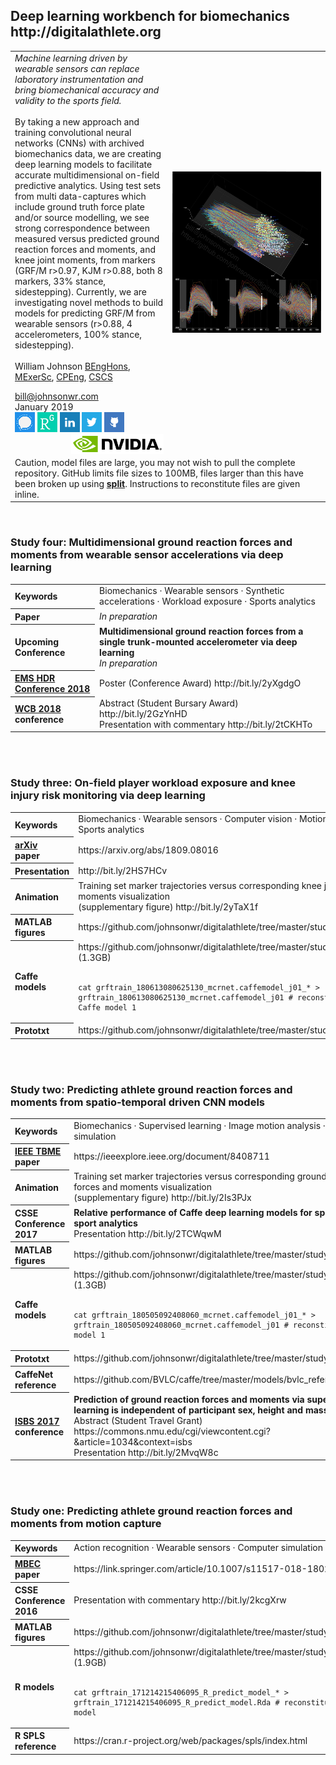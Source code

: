 <!---
  ---
  --- 1. Filename, Creation-Date
  ---      digitalathlete/README.md, 22may2018
  ---
  --- 2. Original-Author, Email-Address
  ---      Copyright (c) MMXVIII
  ---      William JOHNSON, bill@johnsonwr.com
  ---
  --- 3. Last-Updated-By, Email-Address
  ---      William JOHNSON, bill@johnsonwr.com
  ---
  --- 4. Notes
  ---      GitHub index to supplementary publication material (models, animations, figures, presentations)
  ---      URL target="_blank" doesn't seem to be supported
  ---
  ---      http://digitalathlete.org
  ---      https://github.com/johnsonwr/digitalathlete
  ---
  ---      https://guides.github.com/features/mastering-markdown/
  ---      https://github.com/adam-p/markdown-here/wiki/Markdown-Cheatsheet
  ---
  ---      &#183; middle dot (LaTeX \cdot)
  ---
  ---      Machine learning driven by wearable sensors brings laboratory-class biomechanical accuracy and validity to the sports field for the first time.
  ---      Machine learning driven by wearable sensors can replace laboratory instrumentation to bring biomechanical accuracy and validity to the sports field for the first time.
  ---
  --- 5. Modification-History
  ---      Build Author Date      Change
  ---      a37   wrj    26nov2018 alpha release
  --->

<h2>Deep learning workbench for biomechanics<br>http://digitalathlete.org</h2>
<table cellpadding=0 cellspacing=0>
<tr><td width=50%>
<i>Machine learning driven by wearable sensors can replace laboratory instrumentation and bring biomechanical accuracy and validity to the sports field.</i><br><br>
By taking a new approach and training convolutional neural networks (CNNs) with archived biomechanics data, we are creating deep learning models to facilitate accurate multidimensional on-field predictive analytics. Using test sets from multi data-captures which include ground truth force plate and/or source modelling, we see strong correspondence between measured versus predicted ground reaction forces and moments, and knee joint moments, from markers (GRF/M r>0.97, KJM r>0.88, both 8 markers, 33% stance, sidestepping). Currently, we are investigating novel methods to build models for predicting GRF/M from wearable sensors (r>0.88, 4 accelerometers, 100% stance, sidestepping).<br><br>
William Johnson 
<a href="http://www.bristol.ac.uk/engineering/interdisciplinary/cse">BEngHons</a>, 
<a href="http://www.ecu.edu.au/degrees/courses/master-of-exercise-science-strength-and-conditioning">MExerSc</a>, 
<a href="https://www.engineersaustralia.org.au/Membership/Chartered">CPEng</a>, 
<a href="https://www.nsca.com/certification/cscs">CSCS</a><br>

bill@johnsonwr.com<br>
January 2019<br>
<a href="https://signal.org" title="Signal"><img src="_readme/Signal_Blue_Icon_32x32.format_png.resize_32x32.png" width="32" height="32"></a>
<a href="https://www.researchgate.net/profile/William_Johnson54" title="ResearchGate"><img src="_readme/rg_32x32.format_png.resize_32x32.png" width="32" height="32"></a>
<a href="https://www.linkedin.com/in/johnsonwr" title="LinkedIn"><img src="_readme/linkedin.png" width="32" height="32"></a>
<a href="https://twitter.com/billjohnsonuwa" title="Twitter"><img src="_readme/twitter.png" width="32" height="32"></a>
<a href="https://github.com/johnsonwr" title="GitHub"><img src="_readme/github.png" width="32" height="32"></a>
<a href="https://developer.nvidia.com/academic_gpu_seeding" title="NVIDIA"><img src="_readme/NVLogo_2D_H.png" height="32" align="right"></a>
</td><td><img src="_readme/grftrain_180613080625121c25.png"></td></tr>
<tr><td colspan=2>
Caution, model files are large, you may not wish to pull the complete repository. GitHub limits file sizes to 100MB, files larger than this have been broken up using <a href="http://manpages.ubuntu.com/manpages/trusty/man1/split.1.html"><b>split</b></a>. Instructions to reconstitute files are given inline.<br>
</td></tr>
</table>

<br>
<h3>Study four: Multidimensional ground reaction forces and moments from wearable sensor accelerations via deep learning</h3>
<table>
<tr><th align="left">Keywords</th><td align="left">Biomechanics &#183; Wearable sensors &#183; Synthetic accelerations &#183; Workload exposure &#183; Sports analytics</td></tr>
<tr><th align="left">Paper</th><td align="left"><i>In preparation</i><br></td></tr>
<tr><th align="left">Upcoming Conference</th><td align="left"><b>Multidimensional ground reaction forces from a single trunk-mounted accelerometer via deep learning</b><br><i>In preparation</i></td></tr>
<tr><th align="left"><a href="https://www.eventbrite.com.au/e/engineering-and-mathematical-sciences-hdr-conference-2018-tickets-51052347947">EMS HDR Conference 2018</a></th><td align="left">
Poster (Conference Award) http://bit.ly/2yXgdgO<br>
</td></tr>
<tr><th align="left"><a href="http://wcb2018.com">WCB 2018</a><br>conference</th><td align="left">
Abstract (Student Bursary Award) http://bit.ly/2GzYnHD<br>
Presentation with commentary http://bit.ly/2tCKHTo<br>
</td></tr>
</table><br>

<br>
<h3>Study three: On-field player workload exposure and knee injury risk monitoring via deep learning</h3>
<table>
<tr><th align="left">Keywords</th><td align="left">Biomechanics &#183; Wearable sensors &#183; Computer vision &#183; Motion capture &#183; Sports analytics</td></tr>
<tr><th align="left"><a href="https://arxiv.org">arXiv</a><br>paper</th><td align="left">https://arxiv.org/abs/1809.08016</td></tr>
<tr><th align="left">Presentation</th><td align="left">http://bit.ly/2HS7HCv</td></tr>
<tr><th align="left">Animation</th><td align="left">Training set marker trajectories versus corresponding knee joint moments visualization<br>(supplementary figure) http://bit.ly/2yTaX1f</td></tr>
<tr><th align="left">MATLAB figures</th><td align="left">https://github.com/johnsonwr/digitalathlete/tree/master/study3/figures</td></tr>
<tr><th align="left">Caffe models</th><td align="left">https://github.com/johnsonwr/digitalathlete/tree/master/study3/models (1.3GB)<br><br>

```
cat grftrain_180613080625130_mcrnet.caffemodel_j01_* > grftrain_180613080625130_mcrnet.caffemodel_j01 # reconstitute Caffe model 1
```

</td></tr>
<tr><th align="left">Prototxt</th><td align="left">https://github.com/johnsonwr/digitalathlete/tree/master/study3/prototxt</td></tr>
</table><br>

<br>
<h3>Study two: Predicting athlete ground reaction forces and moments from spatio-temporal driven CNN models</h3>
<table>
<tr><th align="left">Keywords</th><td align="left">Biomechanics &#183; Supervised learning &#183; Image motion analysis &#183; Computer simulation</td></tr>
<tr><th align="left"><a href="http://ieeexplore.ieee.org/xpl/RecentIssue.jsp?punumber=10">IEEE TBME</a><br>paper</th><td align="left">https://ieeexplore.ieee.org/document/8408711</td></tr>
<tr><th align="left">Animation</th><td align="left">Training set marker trajectories versus corresponding ground reaction forces and moments visualization<br>(supplementary figure) http://bit.ly/2Is3PJx</td></tr>
<tr><th align="left">CSSE Conference 2017</th><td align="left"><b>Relative performance of Caffe deep learning models for spatio-temporal sport analytics</b><br>Presentation http://bit.ly/2TCWqwM</td></tr>
<tr><th align="left">MATLAB figures</th><td align="left">https://github.com/johnsonwr/digitalathlete/tree/master/study2/figures</td></tr>
<tr><th align="left">Caffe models</th><td align="left">https://github.com/johnsonwr/digitalathlete/tree/master/study2/models (1.3GB)<br><br>

```
cat grftrain_180505092408060_mcrnet.caffemodel_j01_* > grftrain_180505092408060_mcrnet.caffemodel_j01 # reconstitute Caffe model 1
```

</td></tr>
<tr><th align="left">Prototxt</th><td align="left">https://github.com/johnsonwr/digitalathlete/tree/master/study2/prototxt</td></tr>
<tr><th align="left">CaffeNet reference</th><td align="left">https://github.com/BVLC/caffe/tree/master/models/bvlc_reference_caffenet</td></tr>
<tr><th align="left"><a href="http://www.isbs2017.com">ISBS 2017</a><br>conference</th><td align="left"><b>Prediction of ground reaction forces and moments via supervised learning is independent of participant sex, height and mass</b><br>
Abstract (Student Travel Grant) https://commons.nmu.edu/cgi/viewcontent.cgi?&article=1034&context=isbs<br>
Presentation http://bit.ly/2MvqW8c
</td></tr>
</table><br>

<br>
<h3>Study one: Predicting athlete ground reaction forces and moments from motion capture</h3>
<table>
<tr><th align="left">Keywords</th><td align="left">Action recognition &#183; Wearable sensors &#183; Computer simulation</td></tr>
<tr><th align="left"><a href="http://link.springer.com/journal/11517">MBEC</a><br>paper</th><td align="left">https://link.springer.com/article/10.1007/s11517-018-1802-7</td></tr>
<tr><th align="left">CSSE Conference 2016</th><td align="left">Presentation with commentary http://bit.ly/2kcgXrw</td></tr>
<tr><th align="left">MATLAB figures</th><td align="left">https://github.com/johnsonwr/digitalathlete/tree/master/study1/figures</td></tr>
<tr><th align="left">R models</th><td align="left">https://github.com/johnsonwr/digitalathlete/tree/master/study1/models (1.9GB)<br><br>
  
```
cat grftrain_171214215406095_R_predict_model_* > grftrain_171214215406095_R_predict_model.Rda # reconstitute R model
```
  
</td></tr>
<tr><th align="left">R SPLS reference</th><td align="left">https://cran.r-project.org/web/packages/spls/index.html</td></tr>
</table><br>

<!--- end>
